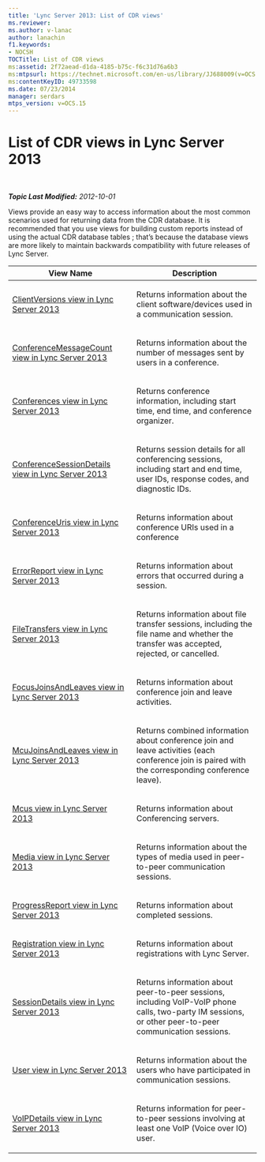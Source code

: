 ```yaml
---
title: 'Lync Server 2013: List of CDR views'
ms.reviewer: 
ms.author: v-lanac
author: lanachin
f1.keywords:
- NOCSH
TOCTitle: List of CDR views
ms:assetid: 2f72aead-d1da-4185-b75c-f6c31d76a6b3
ms:mtpsurl: https://technet.microsoft.com/en-us/library/JJ688009(v=OCS.15)
ms:contentKeyID: 49733598
ms.date: 07/23/2014
manager: serdars
mtps_version: v=OCS.15
---
```


<div data-xmlns="http://www.w3.org/1999/xhtml">

<div class="topic" data-xmlns="http://www.w3.org/1999/xhtml" data-msxsl="urn:schemas-microsoft-com:xslt" data-cs="http://msdn.microsoft.com/">

<div data-asp="https://msdn2.microsoft.com/asp">

# List of CDR views in Lync Server 2013

</div>

<div id="mainSection">

<div id="mainBody">

<span> </span>

_**Topic Last Modified:** 2012-10-01_

Views provide an easy way to access information about the most common scenarios used for returning data from the CDR database. It is recommended that you use views for building custom reports instead of using the actual CDR database tables ; that’s because the database views are more likely to maintain backwards compatibility with future releases of Lync Server.


<table>
<colgroup>
<col style="width: 50%" />
<col style="width: 50%" />
</colgroup>
<thead>
<tr class="header">
<th>View Name</th>
<th>Description</th>
</tr>
</thead>
<tbody>
<tr class="odd">
<td><p><a href="lync-server-2013-clientversions-view.md">ClientVersions view in Lync Server 2013</a></p></td>
<td><p>Returns information about the client software/devices used in a communication session.</p></td>
</tr>
<tr class="even">
<td><p><a href="lync-server-2013-conferencemessagecount-view.md">ConferenceMessageCount view in Lync Server 2013</a></p></td>
<td><p>Returns information about the number of messages sent by users in a conference.</p></td>
</tr>
<tr class="odd">
<td><p><a href="lync-server-2013-conferences-view.md">Conferences view in Lync Server 2013</a></p></td>
<td><p>Returns conference information, including start time, end time, and conference organizer.</p></td>
</tr>
<tr class="even">
<td><p><a href="lync-server-2013-conferencesessiondetails-view.md">ConferenceSessionDetails view in Lync Server 2013</a></p></td>
<td><p>Returns session details for all conferencing sessions, including start and end time, user IDs, response codes, and diagnostic IDs.</p></td>
</tr>
<tr class="odd">
<td><p><a href="lync-server-2013-conferenceuris-view.md">ConferenceUris view in Lync Server 2013</a></p></td>
<td><p>Returns information about conference URIs used in a conference</p></td>
</tr>
<tr class="even">
<td><p><a href="lync-server-2013-errorreport-view.md">ErrorReport view in Lync Server 2013</a></p></td>
<td><p>Returns information about errors that occurred during a session.</p></td>
</tr>
<tr class="odd">
<td><p><a href="lync-server-2013-filetransfers-view.md">FileTransfers view in Lync Server 2013</a></p></td>
<td><p>Returns information about file transfer sessions, including the file name and whether the transfer was accepted, rejected, or cancelled.</p></td>
</tr>
<tr class="even">
<td><p><a href="lync-server-2013-focusjoinsandleaves-view.md">FocusJoinsAndLeaves view in Lync Server 2013</a></p></td>
<td><p>Returns information about conference join and leave activities.</p></td>
</tr>
<tr class="odd">
<td><p><a href="lync-server-2013-mcujoinsandleaves-view.md">McuJoinsAndLeaves view in Lync Server 2013</a></p></td>
<td><p>Returns combined information about conference join and leave activities (each conference join is paired with the corresponding conference leave).</p></td>
</tr>
<tr class="even">
<td><p><a href="lync-server-2013-mcus-view.md">Mcus view in Lync Server 2013</a></p></td>
<td><p>Returns information about Conferencing servers.</p></td>
</tr>
<tr class="odd">
<td><p><a href="lync-server-2013-media-view.md">Media view in Lync Server 2013</a></p></td>
<td><p>Returns information about the types of media used in peer-to-peer communication sessions.</p></td>
</tr>
<tr class="even">
<td><p><a href="lync-server-2013-progressreport-view.md">ProgressReport view in Lync Server 2013</a></p></td>
<td><p>Returns information about completed sessions.</p></td>
</tr>
<tr class="odd">
<td><p><a href="lync-server-2013-registration-view.md">Registration view in Lync Server 2013</a></p></td>
<td><p>Returns information about registrations with Lync Server.</p></td>
</tr>
<tr class="even">
<td><p><a href="lync-server-2013-sessiondetails-view.md">SessionDetails view in Lync Server 2013</a></p></td>
<td><p>Returns information about peer-to-peer sessions, including VoIP-VoIP phone calls, two-party IM sessions, or other peer-to-peer communication sessions.</p></td>
</tr>
<tr class="odd">
<td><p><a href="lync-server-2013-user-view.md">User view in Lync Server 2013</a></p></td>
<td><p>Returns information about the users who have participated in communication sessions.</p></td>
</tr>
<tr class="even">
<td><p><a href="lync-server-2013-voipdetails-view.md">VoIPDetails view in Lync Server 2013</a></p></td>
<td><p>Returns information for peer-to-peer sessions involving at least one VoIP (Voice over IO) user.</p></td>
</tr>
</tbody>
</table>


</div>

<span> </span>

</div>

</div>

</div>

